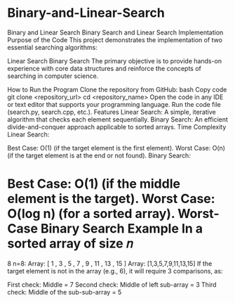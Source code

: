 # Binary-and-Linear-Search
Binary and Linear Search
Binary Search and Linear Search Implementation
Purpose of the Code
This project demonstrates the implementation of two essential searching algorithms:

Linear Search
Binary Search
The primary objective is to provide hands-on experience with core data structures and reinforce the concepts of searching in computer science.

How to Run the Program
Clone the repository from GitHub:
bash
Copy code
git clone <repository_url>
cd <repository_name>
Open the code in any IDE or text editor that supports your programming language.
Run the code file (search.py, search.cpp, etc.).
Features
Linear Search: A simple, iterative algorithm that checks each element sequentially.
Binary Search: An efficient divide-and-conquer approach applicable to sorted arrays.
Time Complexity
Linear Search:

Best Case: O(1) (if the target element is the first element).
Worst Case: O(n) (if the target element is at the end or not found).
Binary Search:

Best Case: O(1) (if the middle element is the target).
Worst Case: O(log n) (for a sorted array).
Worst-Case Binary Search Example
In a sorted array of size 
𝑛
=
8
n=8:
Array: 
[
1
,
3
,
5
,
7
,
9
,
11
,
13
,
15
]
Array: [1,3,5,7,9,11,13,15]
If the target element is not in the array (e.g., 6), it will require 3 comparisons, as:

First check: Middle = 7
Second check: Middle of left sub-array = 3
Third check: Middle of the sub-sub-array = 5
